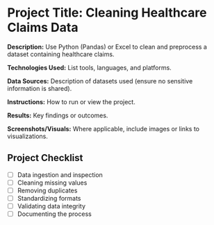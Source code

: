 # **Project Title: Cleaning Healthcare Claims Data**

**Description:** Use Python (Pandas) or Excel to clean and preprocess a dataset containing healthcare claims.

**Technologies Used:** List tools, languages, and platforms.

**Data Sources:** Description of datasets used (ensure no sensitive information is shared).

**Instructions:** How to run or view the project.

**Results:** Key findings or outcomes.

**Screenshots/Visuals:** Where applicable, include images or links to visualizations.

## Project Checklist

- [ ] Data ingestion and inspection
- [ ] Cleaning missing values
- [ ] Removing duplicates
- [ ] Standardizing formats
- [ ] Validating data integrity
- [ ] Documenting the process
